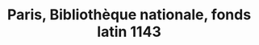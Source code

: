 ---
title: Paris, Bibliothèque nationale, fonds latin 1143
editor: Corrigan, Vincent
volume: XXVI
price: 90
isbn10: 1-896926-30-4
isbn13: 978-1-896926-30-8
publisher: IMM
place: Ottawa
year: 2001
pages: xxiii
plates: 78
---